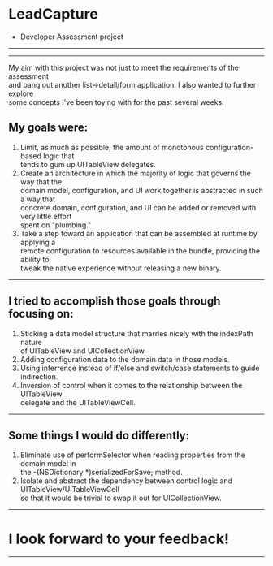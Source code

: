 LeadCapture
===========
- Developer Assessment project
------------------------------
______________________________________________________________________________

My aim with this project was not just to meet the requirements of the assessment   
and bang out another list->detail/form application. I also wanted to further explore  
some concepts I've been toying with for the past several weeks.  

My goals were:
--------------

1. Limit, as much as possible, the amount of monotonous configuration-based logic that   
tends to gum up UITableView delegates.
2. Create an architecture in which the majority of logic that governs the way that the   
domain model, configuration, and UI work together is abstracted in such a way that   
concrete domain, configuration, and UI can be added or removed with very little effort   
spent on "plumbing."
3. Take a step toward an application that can be assembled at runtime by applying a   
remote configuration to resources available in the bundle, providing the ability to   
tweak the native experience without releasing a new binary.
______________________________________________________________________________

I tried to accomplish those goals through focusing on:
------------------------------------------------------

1. Sticking a data model structure that marries nicely with the indexPath nature   
of UITableView and UICollectionView.
2. Adding configuration data to the domain data in those models.
3. Using inferrence instead of if/else and switch/case statements to guide indirection.
4. Inversion of control when it comes to the relationship between the UITableView   
delegate and the UITableViewCell.
______________________________________________________________________________

Some things I would do differently:
-----------------------------------

1. Eliminate use of performSelector when reading properties from the domain model in   
the -(NSDictionary *)serializedForSave; method.
2. Isolate and abstract the dependency between control logic and UITableView/UITableViewCell   
so that it would be trivial to swap it out for UICollectionView.
______________________________________________________________________________

I look forward to your feedback!
================================
______________________________________________________________________________